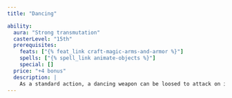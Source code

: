 ```yaml
---
title: "Dancing"

ability:
  aura: "Strong transmutation"
  casterLevel: "15th"
  prerequisites:
    feats: ["{% feat_link craft-magic-arms-and-armor %}"]
    spells: ["{% spell_link animate-objects %}"]
    special: []
  price: "+4 bonus"
  description: |
    As a standard action, a dancing weapon can be loosed to attack on its own. It fights for 4 rounds using the base attack bonus of the one who loosed it and then drops. While dancing, it cannot make attacks of opportunity, and the person who activated it is not considered armed with the weapon. In all other respects, it is considered wielded or attended by the creature for all maneuvers and effects that target items. While dancing, it takes up the same space as the activating character and can attack adjacent foes (weapons with reach can attack opponents up to 10 feet away). The dancing weapon accompanies the person who activated it everywhere, whether she moves by physical or magical means. If the wielder who loosed it has an unoccupied hand, she can grasp it while it is attacking on its own as a free action; when so retrieved the weapon can't dance (attack on its own) again for 4 rounds.
---
```

